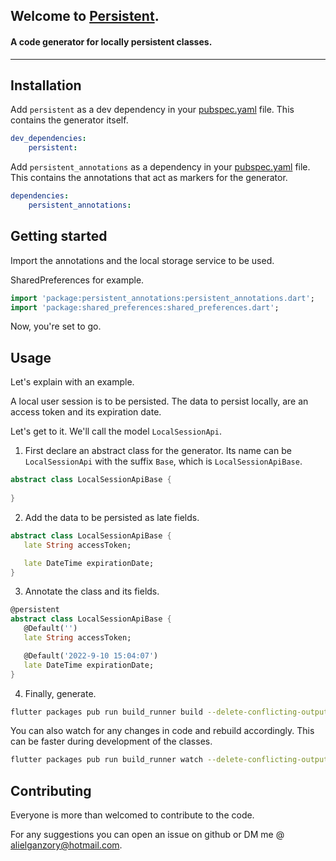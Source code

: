 <!-- 
This README describes the package. If you publish this package to pub.dev,
this README's contents appear on the landing page for your package.

For information about how to write a good package README, see the guide for
[writing package pages](https://dart.dev/guides/libraries/writing-package-pages). 

For general information about developing packages, see the Dart guide for
[creating packages](https://dart.dev/guides/libraries/create-library-packages)
and the Flutter guide for
[developing packages and plugins](https://flutter.dev/developing-packages). 
-->

## Welcome to [Persistent]().

#### A code generator for locally persistent classes.

-----------

## Installation

Add `persistent` as a dev dependency in your [pubspec.yaml](https://flutter.dev/docs/development/packages-and-plugins/using-packages) file.
This contains the generator itself.

```yaml
dev_dependencies:
    persistent:
```

Add `persistent_annotations` as a dependency in your [pubspec.yaml](https://flutter.dev/docs/development/packages-and-plugins/using-packages) file.
This contains the annotations that act as markers for the generator.

```yaml
dependencies:
    persistent_annotations:
```

## Getting started

Import the annotations and the local storage service to be used.

SharedPreferences for example.

```dart
import 'package:persistent_annotations:persistent_annotations.dart';
import 'package:shared_preferences:shared_preferences.dart';
```

Now, you're set to go.

## Usage

Let's explain with an example. 

A local user session is to be persisted. The data to persist locally, are an access token and its expiration date.


Let's get to it. We'll call the model `LocalSessionApi`.

1. First declare an abstract class for the generator.
Its name can be `LocalSessionApi` with the suffix `Base`, which is `LocalSessionApiBase`.

```dart
abstract class LocalSessionApiBase {
    
}
```

2. Add the data to be persisted as late fields.

```dart
abstract class LocalSessionApiBase {
   late String accessToken;

   late DateTime expirationDate;
}
```

3. Annotate the class and its fields.

```dart
@persistent
abstract class LocalSessionApiBase {
   @Default('')
   late String accessToken;

   @Default('2022-9-10 15:04:07')
   late DateTime expirationDate;
}
```

4. Finally, generate.

```bash
flutter packages pub run build_runner build --delete-conflicting-outputs
```

You can also watch for any changes in code and rebuild accordingly.
This can be faster during development of the classes.

```bash
flutter packages pub run build_runner watch --delete-conflicting-outputs
```

## Contributing

Everyone is more than welcomed to contribute to the code.

For any suggestions you can open an issue on github or DM me @ alielganzory@hotmail.com.
